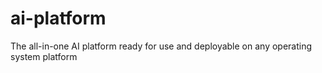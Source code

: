 # ai-platform
The all-in-one AI platform ready for use and deployable on any operating system platform
